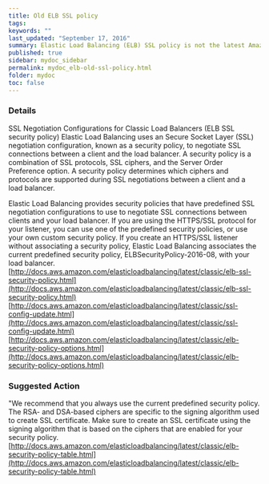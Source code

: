 ```yaml
---
title: Old ELB SSL policy
tags:
keywords: ""
last_updated: "September 17, 2016"
summary: Elastic Load Balancing (ELB) SSL policy is not the latest Amazon predefined SSL policy or is a custom ELB SSL policy.
published: true
sidebar: mydoc_sidebar
permalink: mydoc_elb-old-ssl-policy.html
folder: mydoc
toc: false
---
```


### Details  
SSL Negotiation Configurations for Classic Load Balancers (ELB SSL security policy)
Elastic Load Balancing uses an Secure Socket Layer (SSL) negotiation configuration, known as a security policy, to negotiate SSL connections between a client and the load balancer. A security policy is a combination of SSL protocols, SSL ciphers, and the Server Order Preference option. A security policy determines which ciphers and protocols are supported during SSL negotiations between a client and a load balancer.  

Elastic Load Balancing provides security policies that have predefined SSL negotiation configurations to use to negotiate SSL connections between clients and your load balancer. If you are using the HTTPS/SSL protocol for your listener, you can use one of the predefined security policies, or use your own custom security policy. If you create an HTTPS/SSL listener without associating a security policy, Elastic Load Balancing associates the current predefined security policy, ELBSecurityPolicy-2016-08, with your load balancer.  
[http://docs.aws.amazon.com/elasticloadbalancing/latest/classic/elb-ssl-security-policy.html](http://docs.aws.amazon.com/elasticloadbalancing/latest/classic/elb-ssl-security-policy.html)
[http://docs.aws.amazon.com/elasticloadbalancing/latest/classic/ssl-config-update.html](http://docs.aws.amazon.com/elasticloadbalancing/latest/classic/ssl-config-update.html)
[http://docs.aws.amazon.com/elasticloadbalancing/latest/classic/elb-security-policy-options.html](http://docs.aws.amazon.com/elasticloadbalancing/latest/classic/elb-security-policy-options.html)

### Suggested Action
"We recommend that you always use the current predefined security policy. The RSA- and DSA-based ciphers are specific to the signing algorithm used to create SSL certificate. Make sure to create an SSL certificate using the signing algorithm that is based on the ciphers that are enabled for your security policy.  
[http://docs.aws.amazon.com/elasticloadbalancing/latest/classic/elb-security-policy-table.html](http://docs.aws.amazon.com/elasticloadbalancing/latest/classic/elb-security-policy-table.html)
